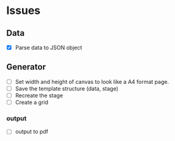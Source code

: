 # Issues

## Data

- [x] Parse data to JSON object

## Generator

- [ ] Set width and height of canvas to look like a A4 format page.
- [ ] Save the template structure (data, stage)
- [ ] Recreate the stage
- [ ] Create a grid

### output

- [ ] output to pdf
